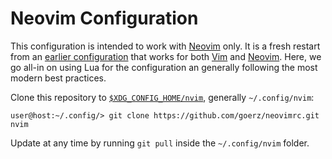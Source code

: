 # Neovim Configuration

This configuration is intended to work with [Neovim][2] only. It is a fresh
restart from an [earlier configuration][4] that works for both [Vim][1] and
[Neovim][2]. Here, we go all-in on using Lua for the configuration an generally
following the most modern best practices.

Clone this repository to [`$XDG_CONFIG_HOME/nvim`][3], generally `~/.config/nvim`:

    user@host:~/.config/> git clone https://github.com/goerz/neovimrc.git nvim

Update at any time by running `git pull` inside the `~/.config/nvim` folder.

[1]: http://www.vim.org
[2]: https://neovim.io
[3]: https://neovim.io/doc/user/nvim.html#nvim-from-vim
[4]: https://github.com/goerz/vimrc
